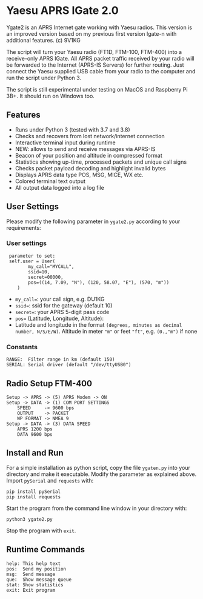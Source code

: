 # Yaesu APRS IGate 2.0

Ygate2 is an APRS Internet gate working with Yaesu radios.
This version is an improved version based on my previous first version Igate-n with
additional features.
(c) 9V1KG

The script will turn your Yaesu radio (FT1D, FTM-100, FTM-400) into a receive-only
APRS IGate. All APRS packet traffic received by your radio will be forwarded to the 
Internet (APRS-IS Servers) for further routing. Just connect the Yaesu supplied 
USB cable from your radio to the computer and run the script under Python 3.

The script is still experimental under testing on MacOS and Raspberry Pi 3B+. 
It should run on Windows too.

## Features
- Runs under Python 3 (tested with 3.7 and 3.8)
- Checks and recovers from lost network/internet connection
- Interactive terminal input during runtime
- NEW: allows to send and receive messages via APRS-IS
- Beacon of your position and altitude in compressed format
- Statistics showing up-time, processed packets and unique call signs
- Checks packet payload decoding and highlight invalid bytes
- Displays APRS data type POS, MSG, MICE, WX etc.
- Colored terminal text output
- All output data logged into a log file

## User Settings
Please modify the following parameter in `ygate2.py` according 
to your requirements:
### User settings

     parameter to set:
     self.user = User(
            my_call="MYCALL",
            ssid=10,
            secret=00000,
            pos=((14, 7.09, "N"), (120, 58.07, "E"), (570, "m"))
        )

 - `my_call=`:   your call sign, e.g. DU1KG
 - `ssid=`:      ssid for the gateway (default 10)
 - `secret=`:    your APRS 5-digit pass code
 - `pos=` (Latitude, Longitude, Altitude):
 - Latitude and longitude in the format
 `(degrees, minutes as decimal number, N/S/E/W)`. 
Altitude in meter `"m"` or feet `"ft"`, e.g. `(0.,"m")` if none
### Constants
     
    RANGE:  Filter range in km (default 150) 
    SERIAL: Serial driver (default "/dev/ttyUSB0")

## Radio Setup FTM-400
    Setup -> APRS -> (5) APRS Modem -> ON
    Setup -> DATA -> (1) COM PORT SETTINGS
        SPEED     -> 9600 bps
        OUTPUT    -> PACKET
        WP FORMAT -> NMEA 9
    Setup -> DATA -> (3) DATA SPEED
        APRS 1200 bps
        DATA 9600 bps

## Install and Run

For a simple installation as python script, copy the file `ygaten.py` into your directory 
and make it executable.
Modify the parameter as explained above. Import `pySerial` and `requests` with:

    pip install pySerial
    pip install requests

Start the program from the command line window in your directory with: 

    python3 ygate2.py

Stop the program with `exit`.

## Runtime Commands

    help: This help text
    pos:  Send my position
    msg:  Send message
    que:  Show message queue
    stat: Show statistics
    exit: Exit program


